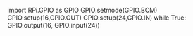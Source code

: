 import RPi.GPIO as GPIO
GPIO.setmode(GPIO.BCM)
GPIO.setup(16,GPIO.OUT)
GPIO.setup(24,GPIO.IN)
while True:
    GPIO.output(16, GPIO.input(24))
